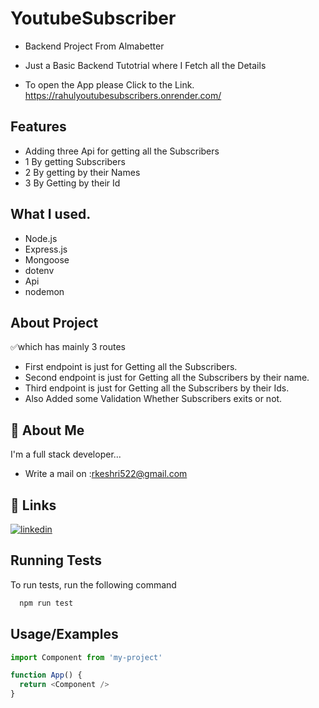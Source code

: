 # YoutubeSubscriber

- Backend Project From Almabetter
- Just a Basic Backend Tutotrial where I Fetch all the Details


- To open the App please Click to the Link.
https://rahulyoutubesubscribers.onrender.com/


## Features
- Adding three Api for getting all the Subscribers
- 1 By getting Subscribers
- 2 By getting by their Names
- 3 By Getting by their Id


## What I used.
- Node.js
- Express.js
- Mongoose
- dotenv
- Api
- nodemon

## About Project

✅which has mainly  3 routes

- First endpoint is just for Getting all the Subscribers.
- Second endpoint is just for Getting all the  Subscribers by their name.
- Third endpoint is just for Getting all the  Subscribers by their Ids.
- Also Added some Validation Whether Subscribers exits or not.







## 🚀 About Me
I'm a full stack developer...
- Write a mail on :rkeshri522@gmail.com


## 🔗 Links

[![linkedin](https://img.shields.io/badge/linkedin-0A66C2?style=for-the-badge&logo=linkedin&logoColor=white)](https://in/rahul-keshri-814bb8221/)


## Running Tests

To run tests, run the following command

```bash
  npm run test
```


## Usage/Examples

```javascript
import Component from 'my-project'

function App() {
  return <Component />
}
```

